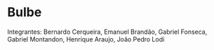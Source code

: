 # Bulbe
Integrantes: Bernardo Cerqueira, Emanuel Brandão, Gabriel Fonseca, Gabriel Montandon, Henrique Araujo, João Pedro Lodi